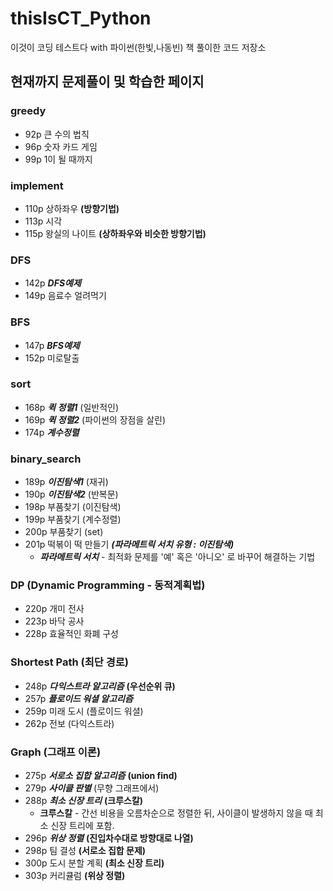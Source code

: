 # thisIsCT_Python
이것이 코딩 테스트다 with 파이썬(한빛,나동빈)  책 풀이한 코드 저장소



## 현재까지 문제풀이 및 학습한 페이지

###  greedy
  - 92p 큰 수의 법칙
  - 96p 숫자 카드 게임
  - 99p 1이 될 때까지
### implement
  - 110p 상하좌우 __(방향기법)__
  - 113p 시각
  - 115p 왕실의 나이트 __(상하좌우와 비슷한 방향기법)__
### DFS
  - 142p ___DFS예제___
  - 149p 음료수 얼려먹기
### BFS
  - 147p  ___BFS예제___
  - 152p  미로탈출

### sort
  - 168p ___퀵 정렬1___ (일반적인)
  - 169p ___퀵 정렬2___ (파이썬의 장점을 살린)
  - 174p ___계수정렬___
### binary_search
  - 189p ___이진탐색1___ (재귀)
  - 190p ___이진탐색2___ (반복문)
  - 198p 부품찾기 (이진탐색)
  - 199p 부품찾기 (계수정렬)
  - 200p 부품찾기 (set)
  - 201p 떡볶이 떡 만들기 ___(파라메트릭 서치 유형 : 이진탐색)___
    - ___파라메트릭 서치___ - 최적화 문제를 '예' 혹은 '아니오' 로 바꾸어 해결하는 기법
### DP (Dynamic Programming - 동적계획법)
  - 220p 개미 전사
  - 223p 바닥 공사
  - 228p 효율적인 화폐 구성
### Shortest Path (최단 경로)
  - 248p ___다익스트라 알고리즘___ __(우선순위 큐)__
  - 257p ___플로이드 워셜 알고리즘___
  - 259p 미래 도시 (플로이드 워셜)
  - 262p 전보 (다익스트라)
### Graph (그래프 이론)
  - 275p ___서로소 집합 알고리즘___ __(union find)__
  - 279p ___사이클 판별___ (무향 그래프에서)
  - 288p ___최소 신장 트리___ __(크루스칼)__
    - __크루스칼__ - 간선 비용을 오름차순으로 정렬한 뒤, 사이클이 발생하지 않을 때 최소 신장 트리에 포함.
  - 296p ___위상 정렬___ __(진입차수대로 방향대로 나열)__
  - 298p 팀 결성 __(서로소 집합 문제)__
  - 300p 도시 분할 계획 __(최소 신장 트리)__
  - 303p 커리큘럼 __(위상 정렬)__
  
